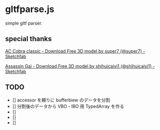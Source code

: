 
# gltfparse.js

simple gltf parser.

## special thanks

[AC Cobra classic \- Download Free 3D model by super7 \(@super7\) \- Sketchfab](https://sketchfab.com/3d-models/ac-cobra-classic-e6a38042e6e84189bc158682478e8b24)

[Assassin Gai \- Download Free 3D model by shihuicaiyi1 \(@shihuicaiyi1\) \- Sketchfab](https://sketchfab.com/3d-models/assassin-gai-2e571c1e614a4244a1035c6c25e75c4d)

## TODO

* [] accessor を頼りに bufferbiew のデータを分割
* [] 分割後のデータから VBO・IBO 用 TypedArray を作る
* [] 
* [] 
* [] 


